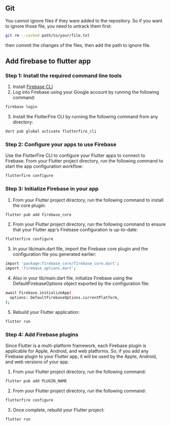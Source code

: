## Git

You cannot ignore files if they ware added to the repository. So if you want to ignore those file, you need to untrack them first:

```sh
git rm --cached path/to/your/file.txt
```

then commit the changes of the files, then add the path to ignore file.

## Add firebase to flutter app

### Step 1: Install the required command line tools

1. Install [Firebase CLI](https://firebase.google.com/docs/cli#setup_update_cli)
2. Log into Firebase using your Google account by running the following command:

```sh
firebase login
```

3. Install the FlutterFire CLI by running the following command from any directory:

```sh
dart pub global activate flutterfire_cli
```

### Step 2: Configure your apps to use Firebase

Use the FlutterFire CLI to configure your Flutter apps to connect to Firebase.
From your Flutter project directory, run the following command to start the app configuration workflow:

```sh
flutterfire configure
```

### Step 3: Initialize Firebase in your app

1. From your Flutter project directory, run the following command to install the core plugin:

```sh
flutter pub add firebase_core
```

2. From your Flutter project directory, run the following command to ensure that your Flutter app's Firebase configuration is up-to-date:

```sh
flutterfire configure
```

3. In your lib/main.dart file, import the Firebase core plugin and the configuration file you generated earlier:

```sh
import 'package:firebase_core/firebase_core.dart';
import 'firebase_options.dart';
```

4. Also in your lib/main.dart file, initialize Firebase using the DefaultFirebaseOptions object exported by the configuration file:

```sh
await Firebase.initializeApp(
  options: DefaultFirebaseOptions.currentPlatform,
);
```

5. Rebuild your Flutter application:

```sh
flutter run
```

### Step 4: Add Firebase plugins

Since Flutter is a multi-platform framework, each Firebase plugin is applicable for Apple, Android, and web platforms. So, if you add any Firebase plugin to your Flutter app, it will be used by the Apple, Android, and web versions of your app.

1. From your Flutter project directory, run the following command:

```sh
flutter pub add PLUGIN_NAME
```

2. From your Flutter project directory, run the following command:

```sh
flutterfire configure
```

3. Once complete, rebuild your Flutter project:

```sh
flutter run
```
